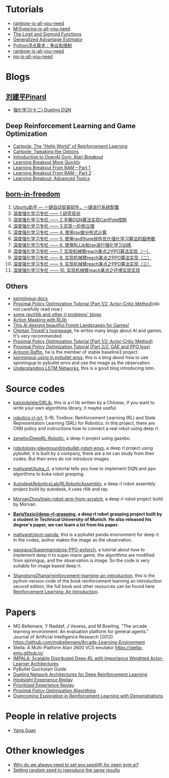 # Tutorials
* [rainbow-is-all-you-need](https://github.com/Curt-Park/rainbow-is-all-you-need)
* [MrSyee/pg-is-all-you-need](https://github.com/MrSyee/pg-is-all-you-need)
* [The Logit and Sigmoid Functions](https://nathanbrixius.wordpress.com/2016/06/04/functions-i-have-known-logit-and-sigmoid/)
* [Generalized Advantage Estimator](https://zhuanlan.zhihu.com/p/139097326)
* [Python浮点算术：争议和限制](https://docs.python.org/zh-cn/3/tutorial/floatingpoint.html)
* [rainbow-is-all-you-need](https://github.com/Curt-Park/rainbow-is-all-you-need)
* [pg-is-all-you-need](https://github.com/MrSyee/pg-is-all-you-need)
# Blogs
## [刘建平Pinard](https://www.cnblogs.com/pinard/)
* [强化学习(十二) Dueling DQN](https://www.cnblogs.com/pinard/p/9923859.html)

## Deep Reinforcement Learning and Game Optimization
* [Cartpole: The “Hello World” of Reinforcement Learning](https://www.codeproject.com/Articles/5271939/Cartpole-The-Hello-World-of-Reinforcement-Learning)
* [Cartpole: Tweaking the Options](https://www.codeproject.com/Articles/5271946/Cartpole-Tweaking-the-Options)
* [Introduction to OpenAI Gym: Atari Breakout](https://www.codeproject.com/Articles/5271947/Introduction-to-OpenAI-Gym-Atari-Breakout)
* [Learning Breakout More Quickly](https://www.codeproject.com/Articles/5271948/Learning-Breakout-More-Quickly)
* [Learning Breakout From RAM – Part 1](https://www.codeproject.com/Articles/5271949/Learning-Breakout-From-RAM-Part-1)
* [Learning Breakout From RAM – Part 2](https://www.codeproject.com/Articles/5271950/Learning-Breakout-From-RAM-Part-2)
* [Learning Breakout: Advanced Topics](https://www.codeproject.com/Articles/5271951/Learning-Breakout-Advanced-Topics)

## [born-in-freedom](https://blog.csdn.net/bornfree5511)
1. [Ubuntu助手 — 一键自动安装软件，一键进行系统配置](https://www.guyuehome.com/15107)
2. [深度强化学习专栏 —— 1.研究现状](https://www.guyuehome.com/21403)
3. [深度强化学习专栏 —— 2.手撕DQN算法实现CartPole控制](https://www.guyuehome.com/22329)
4. [深度强化学习专栏 —— 3.实现一阶倒立摆](https://www.guyuehome.com/23439)
5. [深度强化学习专栏 —— 4. 使用ray做分布式计算](https://www.guyuehome.com/?p=26243)
6. [深度强化学习专栏 —— 5. 使用ray的tune组件优化强化学习算法的超参数](https://www.guyuehome.com/?p=26247)
7. [深度强化学习专栏 —— 6. 使用RLLib和ray进行强化学习训练](https://www.guyuehome.com/26251)
8. [深度强化学习专栏 —— 7. 实现机械臂reach某点之PPO算法实现（一）](https://www.guyuehome.com/33650)
9. [深度强化学习专栏 —— 8. 实现机械臂reach某点之PPO算法实现（二）](https://www.guyuehome.com/33663)
10. [深度强化学习专栏 —— 9. 实现机械臂reach某点之PPO算法实现（三）](https://www.guyuehome.com/33682)
11. [深度强化学习专栏 —— 10. 实现机械臂reach某点之环境实现实现](https://www.guyuehome.com/33691)

## Others
* [spinningup docs](https://spinningup.openai.com/en/latest/user/installation.html)
* [Proximal Policy Optimization Tutorial (Part 1/2: Actor-Critic Method)](https://towardsdatascience.com/proximal-policy-optimization-tutorial-part-1-actor-critic-method-d53f9afffbf6)(do not carefully read now.)
* [some ray/rllib and other rl problems' blogs](https://www.datahubbs.com/)
* [Action Masking with RLlib](https://towardsdatascience.com/action-masking-with-rllib-5e4bec5e7505)
* [This AI designs beautiful Forest Landscapes for Games!](https://medium.com/deepgamingai/this-ai-designs-beautiful-forest-landscapes-for-games-8675e053636e)
* [Chintan Trivedi's homepage](https://medium.com/@chintan.t93), he writes many blogs about AI and games. It's very recommended.
* [Proximal Policy Optimization Tutorial (Part 1/2: Actor-Critic Method)](https://twitter.com/ericwen5986/status/1374361315100172289)
* [Proximal Policy Optimization Tutorial (Part 2/2: GAE and PPO loss)](https://twitter.com/ericwen5986/status/1374361470859767809)
* [Antonin Raffin](https://araffin.github.io/), he is the member of stable baseline3 project.
* [spinningup using in pybullet envs](https://www.etedal.net/2020/04/pybullet-panda_3.html), this is a blog about how to use spinningup to pybullet envs and use the image as the observation.
* [Understanding LSTM Networks](https://colah.github.io/posts/2015-08-Understanding-LSTMs/), this is a good blog introducing lstm.


# Source codes
* [kaixindelele/DRLib](https://github.com/kaixindelele/DRLib), this is a rl lib written by a Chinese, if you want to write your own algorithms library, it maybe useful.
* [robotics-rl-srl](https://github.com/araffin/robotics-rl-srl), S-RL Toolbox: Reinforcement Learning (RL) and State Representation Learning (SRL) for Robotics. In this project, there are CNN policy and instructions how to connect a real robot using deep rl.
* [zenetio/DeepRL-Robotic](https://github.com/zenetio/DeepRL-Robotic), a deep rl project using gazebo.
* [robotology-playground/pybullet-robot-envs](https://github.com/robotology-playground/pybullet-robot-envs), a deep rl project using pybullet, it is built by a company, there are a lot can study from their codes. But their envs do not introduce images.
* [mahyaret/kuka_rl](https://github.com/mahyaret/kuka_rl), a tutorial tells you how to implement DQN and ppo algorithms to kuka robot grasping.
* [AutodeskRoboticsLab/RLRoboticAssembly](https://github.com/AutodeskRoboticsLab/RLRoboticAssembly), a deep rl robot assembly project build by autodesk, it uses rllib and ray.
* [MorvanZhou/train-robot-arm-from-scratch](https://github.com/MorvanZhou/train-robot-arm-from-scratch), a deep rl robot project build by Morvan.
* **[BarisYazici/deep-rl-grasping](https://github.com/BarisYazici/deep-rl-grasping), a deep rl robot grasping project built by a student in Technical University of Munich. He also released his degree's paper, we can learn a lot from his paper.**
* [mahyaret/gym-panda](https://github.com/mahyaret/gym-panda), this is a pybullet panda environment for deep rl. In the codes, author makes the image as the observation.
* [gaoxiaos/Supermariobros-PPO-pytorch](https://github.com/gaoxiaos/Supermariobros-PPO-pytorch), a tutorial about how to implement deep rl to super mario game, the algorithms are modified from spiningup, and the observation is image. So the code is very suitable for image based deep rl.

* [ShangtongZhang/reinforcement-learning-an-introduction](https://github.com/ShangtongZhang/reinforcement-learning-an-introduction), this is the python version code of the book reinforcement learning an introduction second edition, the full book and other resources can be found here [Reinforcement Learning: An Introduction](http://incompleteideas.net/book/the-book-2nd.html).

# Papers

* MG Bellemare, Y Naddaf, J Veness, and M Bowling. "The arcade learning environment: An evaluation platform for general agents." Journal of Artificial Intelligence Research (2012). https://github.com/mgbellemare/Arcade-Learning-Environment
* Stella: A Multi-Platform Atari 2600 VCS emulator https://stella-emu.github.io/
* [IMPALA: Scalable Distributed Deep-RL with Importance Weighted Actor-Learner Architectures](http://arxiv.org/abs/1802.01561c)
* PyBullet Quickstart Guide
* [Dueling Network Architectures for Deep Reinforcement Learning](http://arxiv.org/abs/1511.06581)
* [Hindsight Experience Replay](http://arxiv.org/abs/1707.01495)
* [Prioritized Experience Replay](http://arxiv.org/abs/1511.05952)
* [Proximal Policy Optimization Algorithms](http://arxiv.org/abs/1707.06347)
* [Overcoming Exploration in Reinforcement Learning with Demonstrations](http://arxiv.org/abs/1709.10089)

# People in relative projects
* [Yang Guan](https://idthanm.github.io/)

# Other knowledges
* [Why do we always need to set env.seed(#) for open gym ai?](https://stackoverflow.com/questions/55187826/why-do-we-always-need-to-set-env-seed-for-open-gym-ai)
* [Setting random seed to reproduce the same results](https://github.com/openai/gym/issues/428)